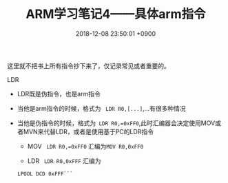 ﻿---
layout: post
title: ARM学习笔记4——具体arm指令
date: 2018-12-08 23:50:01 +0900
categories: 技术 硬件 arm
---
这里就不把书上所有指令抄下来了，仅记录常见或者重要的。

LDR
- LDR既是伪指令，也是arm指令
- 当他是arm指令的时候，格式为 ` LDR R0,[...]`,...有很多种情况
- 当他是伪指令的时候，格式为` LDR R0,=0xFF0`,此时汇编器会决定使用MOV或者MVN来代替LDR，或者是使用基于PC的LDR指令

    - MOV
    ` LDR R0,=0xFF0`
    汇编为`MOV R0,0xFF0`
    
    - LDR
    ` LDR R0,0xFFF`
    汇编为
    ```LDR R0,[PC,OFFSET_TO_LPOOL]
    LPOOL DCD 0xFFF```
    




